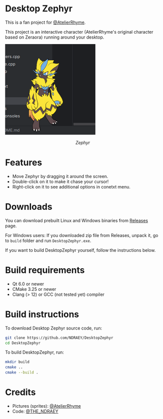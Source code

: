 # Desktop Zephyr
This is a fan project for [@AtelierRhyme](https://twitter.com/AtelierRhyme).

This project is an interactive character (AtelierRhyme's original character based on Zeraora) running around your desktop.

![img.png](readme-static/img.png)

<center><i>Zephyr</i></center>

# Features

- Move Zephyr by dragging it around the screen.
- Double-click on it to make it chase your cursor!
- Right-click on it to see additional options in conetxt menu.

# Downloads

You can download prebuilt Linux and Windows binaries from [Releases](https://github.com/NDRAEY/DesktopZephyr/releases) page.

For Windows users: If you downloaded zip file from Releases, unpack it, go to `build` folder and run `DesktopZephyr.exe`.

If you want to build DesktopZephyr yourself, follow the instructions below.

# Build requirements

- Qt 6.0 or newer
- CMake 3.25 or newer
- Clang (> 12) or GCC (not tested yet) compiler

# Build instructions

To download Desktop Zephyr source code, run:
```sh
git clone https://github.com/NDRAEY/DesktopZephyr
cd DesktopZephyr
```

To build DesktopZephyr, run:
```sh
mkdir build
cmake ..
cmake --build .
```

# Credits

- Pictures (sprites): [@AtelierRhyme](https://twitter.com/AtelierRhyme)
- Code: [@THE_NDRAEY](https://twitter.com/THE_NDRAEY)
